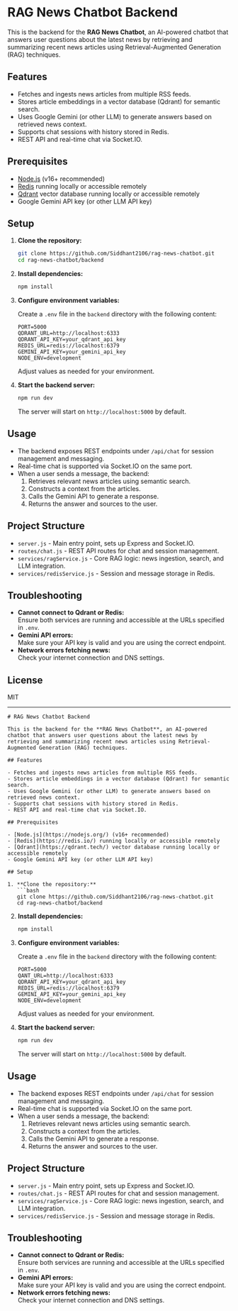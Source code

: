 # RAG News Chatbot Backend

This is the backend for the **RAG News Chatbot**, an AI-powered chatbot that answers user questions about the latest news by retrieving and summarizing recent news articles using Retrieval-Augmented Generation (RAG) techniques.

## Features

- Fetches and ingests news articles from multiple RSS feeds.
- Stores article embeddings in a vector database (Qdrant) for semantic search.
- Uses Google Gemini (or other LLM) to generate answers based on retrieved news context.
- Supports chat sessions with history stored in Redis.
- REST API and real-time chat via Socket.IO.

## Prerequisites

- [Node.js](https://nodejs.org/) (v16+ recommended)
- [Redis](https://redis.io/) running locally or accessible remotely
- [Qdrant](https://qdrant.tech/) vector database running locally or accessible remotely
- Google Gemini API key (or other LLM API key)

## Setup

1. **Clone the repository:**
   ```bash
   git clone https://github.com/Siddhant2106/rag-news-chatbot.git
   cd rag-news-chatbot/backend
   ```

2. **Install dependencies:**
   ```bash
   npm install
   ```

3. **Configure environment variables:**

   Create a `.env` file in the `backend` directory with the following content:

   ```
   PORT=5000
   QDRANT_URL=http://localhost:6333
   QDRANT_API_KEY=your_qdrant_api_key
   REDIS_URL=redis://localhost:6379
   GEMINI_API_KEY=your_gemini_api_key
   NODE_ENV=development
   ```

   Adjust values as needed for your environment.

4. **Start the backend server:**
   ```bash
   npm run dev
   ```

   The server will start on `http://localhost:5000` by default.

## Usage

- The backend exposes REST endpoints under `/api/chat` for session management and messaging.
- Real-time chat is supported via Socket.IO on the same port.
- When a user sends a message, the backend:
  1. Retrieves relevant news articles using semantic search.
  2. Constructs a context from the articles.
  3. Calls the Gemini API to generate a response.
  4. Returns the answer and sources to the user.

## Project Structure

- `server.js` - Main entry point, sets up Express and Socket.IO.
- `routes/chat.js` - REST API routes for chat and session management.
- `services/ragService.js` - Core RAG logic: news ingestion, search, and LLM integration.
- `services/redisService.js` - Session and message storage in Redis.

## Troubleshooting

- **Cannot connect to Qdrant or Redis:**  
  Ensure both services are running and accessible at the URLs specified in `.env`.
- **Gemini API errors:**  
  Make sure your API key is valid and you are using the correct endpoint.
- **Network errors fetching news:**  
  Check your internet connection and DNS settings.

## License

MIT

---
```// filepath: c:\Projects\rag-news-chatbot\backend\README.md
# RAG News Chatbot Backend

This is the backend for the **RAG News Chatbot**, an AI-powered chatbot that answers user questions about the latest news by retrieving and summarizing recent news articles using Retrieval-Augmented Generation (RAG) techniques.

## Features

- Fetches and ingests news articles from multiple RSS feeds.
- Stores article embeddings in a vector database (Qdrant) for semantic search.
- Uses Google Gemini (or other LLM) to generate answers based on retrieved news context.
- Supports chat sessions with history stored in Redis.
- REST API and real-time chat via Socket.IO.

## Prerequisites

- [Node.js](https://nodejs.org/) (v16+ recommended)
- [Redis](https://redis.io/) running locally or accessible remotely
- [Qdrant](https://qdrant.tech/) vector database running locally or accessible remotely
- Google Gemini API key (or other LLM API key)

## Setup

1. **Clone the repository:**
   ```bash
   git clone https://github.com/Siddhant2106/rag-news-chatbot.git
   cd rag-news-chatbot/backend
   ```

2. **Install dependencies:**
   ```bash
   npm install
   ```

3. **Configure environment variables:**

   Create a `.env` file in the `backend` directory with the following content:

   ```
   PORT=5000
   QANT_URL=http://localhost:6333
   QDRANT_API_KEY=your_qdrant_api_key
   REDIS_URL=redis://localhost:6379
   GEMINI_API_KEY=your_gemini_api_key
   NODE_ENV=development
   ```

   Adjust values as needed for your environment.

4. **Start the backend server:**
   ```bash
   npm run dev
   ```

   The server will start on `http://localhost:5000` by default.

## Usage

- The backend exposes REST endpoints under `/api/chat` for session management and messaging.
- Real-time chat is supported via Socket.IO on the same port.
- When a user sends a message, the backend:
  1. Retrieves relevant news articles using semantic search.
  2. Constructs a context from the articles.
  3. Calls the Gemini API to generate a response.
  4. Returns the answer and sources to the user.

## Project Structure

- `server.js` - Main entry point, sets up Express and Socket.IO.
- `routes/chat.js` - REST API routes for chat and session management.
- `services/ragService.js` - Core RAG logic: news ingestion, search, and LLM integration.
- `services/redisService.js` - Session and message storage in Redis.

## Troubleshooting

- **Cannot connect to Qdrant or Redis:**  
  Ensure both services are running and accessible at the URLs specified in `.env`.
- **Gemini API errors:**  
  Make sure your API key is valid and you are using the correct endpoint.
- **Network errors fetching news:**  
  Check your internet connection and DNS settings.

##